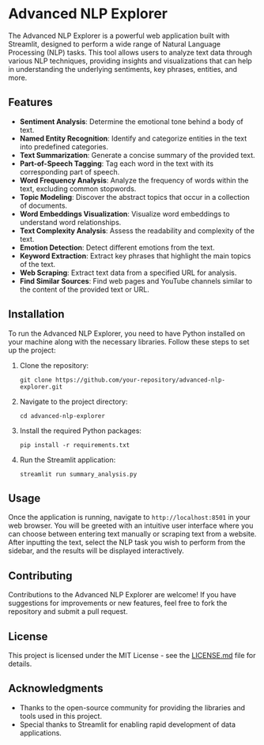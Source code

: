 # Advanced NLP Explorer

The Advanced NLP Explorer is a powerful web application built with Streamlit, designed to perform a wide range of Natural Language Processing (NLP) tasks. This tool allows users to analyze text data through various NLP techniques, providing insights and visualizations that can help in understanding the underlying sentiments, key phrases, entities, and more.

## Features

- **Sentiment Analysis**: Determine the emotional tone behind a body of text.
- **Named Entity Recognition**: Identify and categorize entities in the text into predefined categories.
- **Text Summarization**: Generate a concise summary of the provided text.
- **Part-of-Speech Tagging**: Tag each word in the text with its corresponding part of speech.
- **Word Frequency Analysis**: Analyze the frequency of words within the text, excluding common stopwords.
- **Topic Modeling**: Discover the abstract topics that occur in a collection of documents.
- **Word Embeddings Visualization**: Visualize word embeddings to understand word relationships.
- **Text Complexity Analysis**: Assess the readability and complexity of the text.
- **Emotion Detection**: Detect different emotions from the text.
- **Keyword Extraction**: Extract key phrases that highlight the main topics of the text.
- **Web Scraping**: Extract text data from a specified URL for analysis.
- **Find Similar Sources**: Find web pages and YouTube channels similar to the content of the provided text or URL.

## Installation

To run the Advanced NLP Explorer, you need to have Python installed on your machine along with the necessary libraries. Follow these steps to set up the project:

1. Clone the repository:
   ```
   git clone https://github.com/your-repository/advanced-nlp-explorer.git
   ```
2. Navigate to the project directory:
   ```
   cd advanced-nlp-explorer
   ```
3. Install the required Python packages:
   ```
   pip install -r requirements.txt
   ```
4. Run the Streamlit application:
   ```
   streamlit run summary_analysis.py
   ```

## Usage

Once the application is running, navigate to `http://localhost:8501` in your web browser. You will be greeted with an intuitive user interface where you can choose between entering text manually or scraping text from a website. After inputting the text, select the NLP task you wish to perform from the sidebar, and the results will be displayed interactively.

## Contributing

Contributions to the Advanced NLP Explorer are welcome! If you have suggestions for improvements or new features, feel free to fork the repository and submit a pull request.

## License

This project is licensed under the MIT License - see the [LICENSE.md](LICENSE.md) file for details.

## Acknowledgments

- Thanks to the open-source community for providing the libraries and tools used in this project.
- Special thanks to Streamlit for enabling rapid development of data applications.